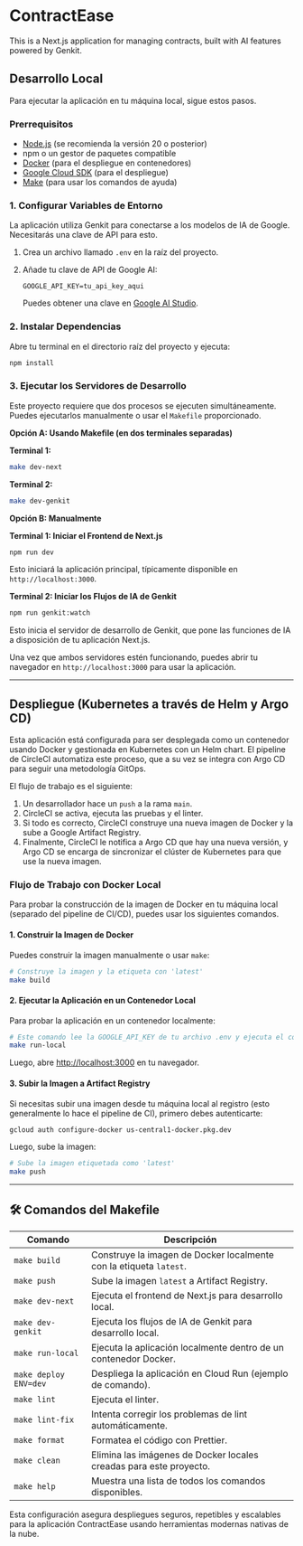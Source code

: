 # ContractEase

This is a Next.js application for managing contracts, built with AI features powered by Genkit.

## Desarrollo Local

Para ejecutar la aplicación en tu máquina local, sigue estos pasos.

### Prerrequisitos

- [Node.js](https://nodejs.org/) (se recomienda la versión 20 o posterior)
- npm o un gestor de paquetes compatible
- [Docker](https://www.docker.com/get-started) (para el despliegue en contenedores)
- [Google Cloud SDK](https://cloud.google.com/sdk/docs/install) (para el despliegue)
- [Make](https://www.gnu.org/software/make/) (para usar los comandos de ayuda)

### 1. Configurar Variables de Entorno

La aplicación utiliza Genkit para conectarse a los modelos de IA de Google. Necesitarás una clave de API para esto.

1.  Crea un archivo llamado `.env` en la raíz del proyecto.
2.  Añade tu clave de API de Google AI:

    ```
    GOOGLE_API_KEY=tu_api_key_aqui
    ```

    Puedes obtener una clave en [Google AI Studio](https://aistudio.google.com/app/apikey).

### 2. Instalar Dependencias

Abre tu terminal en el directorio raíz del proyecto y ejecuta:

```bash
npm install
```

### 3. Ejecutar los Servidores de Desarrollo

Este proyecto requiere que dos procesos se ejecuten simultáneamente. Puedes ejecutarlos manualmente o usar el `Makefile` proporcionado.

**Opción A: Usando Makefile (en dos terminales separadas)**

**Terminal 1:**
```bash
make dev-next
```

**Terminal 2:**
```bash
make dev-genkit
```

**Opción B: Manualmente**

**Terminal 1: Iniciar el Frontend de Next.js**

```bash
npm run dev
```
Esto iniciará la aplicación principal, típicamente disponible en `http://localhost:3000`.

**Terminal 2: Iniciar los Flujos de IA de Genkit**

```bash
npm run genkit:watch
```
Esto inicia el servidor de desarrollo de Genkit, que pone las funciones de IA a disposición de tu aplicación Next.js.

Una vez que ambos servidores estén funcionando, puedes abrir tu navegador en `http://localhost:3000` para usar la aplicación.

---

## Despliegue (Kubernetes a través de Helm y Argo CD)

Esta aplicación está configurada para ser desplegada como un contenedor usando Docker y gestionada en Kubernetes con un Helm chart. El pipeline de CircleCI automatiza este proceso, que a su vez se integra con Argo CD para seguir una metodología GitOps.

El flujo de trabajo es el siguiente:
1. Un desarrollador hace un `push` a la rama `main`.
2. CircleCI se activa, ejecuta las pruebas y el linter.
3. Si todo es correcto, CircleCI construye una nueva imagen de Docker y la sube a Google Artifact Registry.
4. Finalmente, CircleCI le notifica a Argo CD que hay una nueva versión, y Argo CD se encarga de sincronizar el clúster de Kubernetes para que use la nueva imagen.

### Flujo de Trabajo con Docker Local

Para probar la construcción de la imagen de Docker en tu máquina local (separado del pipeline de CI/CD), puedes usar los siguientes comandos.

#### 1. Construir la Imagen de Docker

Puedes construir la imagen manualmente o usar `make`:

```bash
# Construye la imagen y la etiqueta con 'latest'
make build
```

#### 2. Ejecutar la Aplicación en un Contenedor Local

Para probar la aplicación en un contenedor localmente:

```bash
# Este comando lee la GOOGLE_API_KEY de tu archivo .env y ejecuta el contenedor.
make run-local
```
Luego, abre [http://localhost:3000](http://localhost:3000) en tu navegador.

#### 3. Subir la Imagen a Artifact Registry

Si necesitas subir una imagen desde tu máquina local al registro (esto generalmente lo hace el pipeline de CI), primero debes autenticarte:

```bash
gcloud auth configure-docker us-central1-docker.pkg.dev
```

Luego, sube la imagen:

```bash
# Sube la imagen etiquetada como 'latest'
make push
```

---

## 🛠️ Comandos del Makefile

| Comando              | Descripción                                               |
|----------------------|-----------------------------------------------------------|
| `make build`         | Construye la imagen de Docker localmente con la etiqueta `latest`.                            |
| `make push`          | Sube la imagen `latest` a Artifact Registry.                       |
| `make dev-next`      | Ejecuta el frontend de Next.js para desarrollo local.     |
| `make dev-genkit`    | Ejecuta los flujos de IA de Genkit para desarrollo local. |
| `make run-local`     | Ejecuta la aplicación localmente dentro de un contenedor Docker. |
| `make deploy ENV=dev`| Despliega la aplicación en Cloud Run (ejemplo de comando).  |
| `make lint`          | Ejecuta el linter.                                        |
| `make lint-fix`      | Intenta corregir los problemas de lint automáticamente.      |
| `make format`        | Formatea el código con Prettier.                          |
| `make clean`         | Elimina las imágenes de Docker locales creadas para este proyecto. |
| `make help`          | Muestra una lista de todos los comandos disponibles.        |

Esta configuración asegura despliegues seguros, repetibles y escalables para la aplicación ContractEase usando herramientas modernas nativas de la nube.

    